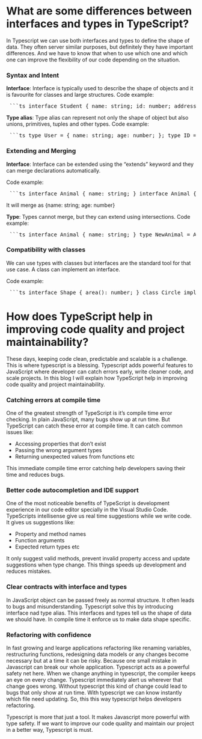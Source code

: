 # What are some differences between interfaces and types in TypeScript?

In Typescript we can use both interfaces and types to define the shape of data. They often server similar purposes, but definitely they have important differences. And we have to know that when to use which one and which one can improve the flexibility of our code depending on the situation. 

### Syntax and Intent

**Interface**: Interface is typically used to describe the shape of objects and it is favourite for classes and large structures. 
Code example:
<pre> ```ts interface Student { name: string; id: number; address: string; } ``` </pre>

**Type alias**: Type alias can represent not only the shape of object but also unions, primitives, tuples and other types.
Code example:
<pre> ```ts type User = { name: string; age: number; }; type ID = string | number; ``` </pre>


### Extending and Merging
**Interface**: Interface can be extended using the “extends” keyword and they can merge declarations automatically.

Code example:
<pre> ```ts interface Animal { name: string; } interface Animal { age: number; } // Now Animal has both `name` and `age` const dog: Animal = { name: "Buddy", age: 3 }; ``` </pre>

It will merge as  {name: string; age: number}


**Type**: Types cannot merge, but they can extend using intersections.
Code example:
<pre> ```ts interface Animal { name: string; } type NewAnimal = Animal & { age: number }; ``` </pre>


### Compatibility with classes
We can use types with classes but interfaces are the standard tool for that use case. A class can implement an interface.

Code example:
<pre> ```ts interface Shape { area(): number; } class Circle implements Shape { radius: number; constructor(radius: number) { this.radius = radius; } area(): number { return Math.PI * this.radius * this.radius; } } const myCircle = new Circle(1); console.log(myCircle.area()); ``` </pre>













# How does TypeScript help in improving code quality and project maintainability?

These days, keeping code clean, predictable and scalable is a challenge. This is where typescript is a blessing. Typescript adds powerful features to JavaScript where developer can catch errors early, write cleaner code, and scale projects.
In this blog I will explain how TypeScript help in improving code quality and project maintainability.


### Catching errors at compile time

One of the greatest strength of TypeScript is it’s compile time error checking. In plain JavaScript, many bugs show up at run time. But TypeScript can catch these error at compile time. It can catch common issues like:

- Accessing properties that don’t exist
- Passing the wrong argument types
- Returning unexpected values from functions etc

This immediate compile time error catching help developers saving their time and reduces bugs.


### Better code autocompletion and IDE support

One of the most noticeable benefits of TypeScript is development experience in our code editor specially in the Visual Studio Code. TypeScripts intellisense give us real time suggestions while we write code. It gives us suggestions like:

- Property and method names
- Function arguments
- Expected return types etc

It only suggest valid methods, prevent invalid property access and update suggestions when type change. This things speeds up development and reduces mistakes.


### Clear contracts with interface and types

In JavaScript object can be passed freely as normal structure. It often leads to bugs and misunderstanding. Typescript solve this by introducing interface nad type alias. This interfaces and types tell us the shape of data we should have. In compile time it enforce us to make data shape specific.


### Refactoring with confidence

In fast growing and learge applications refactoring like renaming variables, restructuring functions, redesigning data models or any changes become necessary but at a time it can be risky. Because one small mistake in Javascript can break our whole application.
Typescript acts as a powerful safety net here. When we change anything in typescript, the compiler keeps an eye on every change. Typescript immediately alert us wherever that change goes wrong.
Without typescript this kind of change could lead to bugs that only show at run time. With typescript we can know instantly which file need updating. So, this this way typescript helps developers refactoring.

Typescript is more that just a tool. It makes Javascript more powerful with type safety. If we want to improve our code quality and maintain our project in a better way, Typescript is must.

